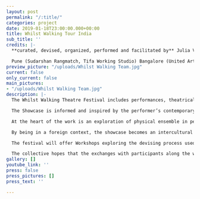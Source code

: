 ```yaml
---
layout: post
permalink: "/:title/"
categories: project
date: 2019-01-18T23:00:00.000+00:00
title: Whilst Walking Tour India
sub_title: ''
credits: |-
  **curated, devised, organized, performed and facilitated by** Julia Vandehof, Niall Fallon, Titas Dutta, Ainhoa Hevia Uria, Matteo Carpi, Gina Battle Oliva, Vivek Kumar

  Pune (Sudarshan Rangmatch, Tifa Working Studio) Bangalore (United Arts Foundation) , Shantiniketan (Forest Art Retreat) , Kolkata (Padatik Theatre), Agra (UP 80), Dehli, Mumbai (The Castiko Space)
preview_picture: "/uploads/Whilst Walking Team.jpg"
current: false
only_current: false
main_pictures:
- "/uploads/Whilst Walking Team.jpg"
description: |-
  The Whilst Walking Theatre Festival includes performances, theatrical experiments, and workshops, all pointing towards their unique use of a Theatre Lab setting.

  The Showcase is informed and inspired by the performer’s contemporary European contexts, alongside myths and the personal stories of the creators. The collective is for the first time present in front of Indian audiences exploring the universal appeal of creation methods.

  At the heart of the work is an exploration of physical ensemble in performance. By using the body as a physical tool for creation, they explore the idea of a collective unconscious. In connection with their training, they are a group that searches for organic, historical and mythical means of communication through the body in theatre.

  By being in a foreign context, the showcase becomes an intercultural exchange, inviting precise feedback that will develop the company’s strategies to question the function of performance worldwide.

  The festival will offer Workshops exploring the devising process used by the collective. But like with every devising group, the collective has a way of working that is malleable and welcoming to the participation of new members. This is a way for the group to share their methods of theatrical creation with young to mid-career artistes across India to evolve their shared performance vocabulary.

  The collective hopes that the exchanges with participants along the way will subsequently develop even the work that we present in each respective city.
gallery: []
youtube_link: ''
press: false
press_pictures: []
press_text: ''

---
```


